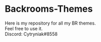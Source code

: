 # Backrooms-Themes
Here is my repository for all my BR themes.<br>
Feel free to use it.<br>
Discord: Cytryniak#8558

